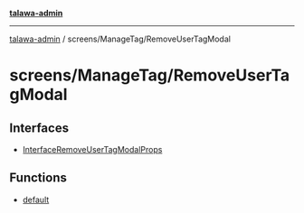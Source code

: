 [**talawa-admin**](../../../README.md)

***

[talawa-admin](../../../modules.md) / screens/ManageTag/RemoveUserTagModal

# screens/ManageTag/RemoveUserTagModal

## Interfaces

- [InterfaceRemoveUserTagModalProps](interfaces/InterfaceRemoveUserTagModalProps.md)

## Functions

- [default](functions/default.md)
